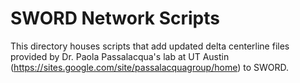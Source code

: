 # SWORD Network Scripts

This directory houses scripts that add updated delta centerline files provided by Dr. Paola Passalacqua's lab at UT Austin (https://sites.google.com/site/passalacquagroup/home) to SWORD. 
